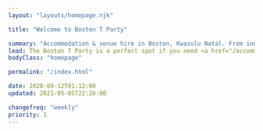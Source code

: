 ```yaml
---
layout: "layouts/homepage.njk"

title: "Welcome to Boston T Party"

summary: "Accommodation & venue hire in Boston, Kwazulu Natal. From individual leisure guests to groups, backpackers, campers, bikers & hikers, birthday celebrations and bull's parties, we invite you to come and enjoy our beautiful surroundings and relaxing atmosphere."
lead: The Boston T Party is a perfect spot if you need <a href="/accommodation">somewhere to stay</a> or an authentic <a href="/venue-hire">venue to hold your function</a>.
bodyClass: "homepage"

permalink: "/index.html"

date: 2020-09-12T01:12:00
updated: 2021-05-05T22:26:00

changefreq: "weekly"
priority: 1
---
```

